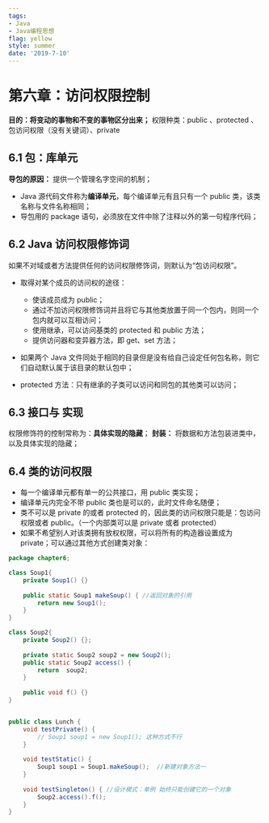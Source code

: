 ```yaml
---
tags: 
- Java
- Java编程思想
flag: yellow
style: summer
date: '2019-7-10'
---
```


# 第六章：访问权限控制

**目的：将变动的事物和不变的事物区分出来；**
权限种类：public 、protected 、包访问权限（没有关键词）、private


## 6.1 包：库单元
**导包的原因：** 提供一个管理名字空间的机制；
- Java 源代码文件称为**编译单元**，每个编译单元有且只有一个 public 类，该类名称与文件名称相同；
- 导包用的 package 语句，必须放在文件中除了注释以外的第一句程序代码；


## 6.2 Java 访问权限修饰词
如果不对域或者方法提供任何的访问权限修饰词，则默认为“包访问权限”。

- 取得对某个成员的访问权的途径：
  - 使该成员成为 public；
  - 通过不加访问权限修饰词并且将它与其他类放置于同一个包内，则同一个包内就可以互相访问；
  - 使用继承，可以访问基类的 protected 和 public 方法；
  - 提供访问器和变异器方法，即 get、set 方法；

-  如果两个 Java 文件同处于相同的目录但是没有给自己设定任何包名称，则它们自动默认属于该目录的默认包中；

-  protected 方法：只有继承的子类可以访问和同包的其他类可以访问；

## 6.3 接口与 实现
权限修饰符的控制常称为：**具体实现的隐藏**；
**封装：** 将数据和方法包装进类中，以及具体实现的隐藏；

## 6.4 类的访问权限
- 每一个编译单元都有单一的公共接口，用 public 类实现；
- 编译单元内完全不带 public 类也是可以的，此时文件命名随便；
- 类不可以是 private 的或者 protected 的，因此类的访问权限只能是：包访问权限或者 public。（一个内部类可以是 private 或者 protected）
- 如果不希望别人对该类拥有放权权限，可以将所有的构造器设置成为 private；可以通过其他方式创建类对象：
```java
package chapter6;

class Soup1{
	private Soup1() {}
	
	public static Soup1 makeSoup() { //返回对象的引用
		return new Soup1();
	}
}

class Soup2{
	private Soup2() {};
	
	private static Soup2 soup2 = new Soup2();
	public static Soup2 access() {
		return  soup2;
	}
	
	public void f() {}
}


public class Lunch {
	void testPrivate() {
		// Soup1 soup1 = new Soup1(); 这种方式不行
	}
	
	void testStatic() {
		Soup1 soup1 = Soup1.makeSoup();  //新建对象方法一
	}
	
	void testSingleton() { //设计模式：单例 始终只能创建它的一个对象
		Soup2.access().f();
	}
}
```
